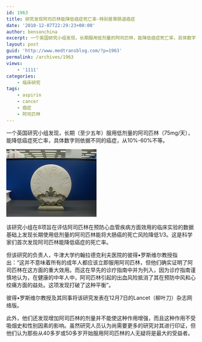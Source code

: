 ```yaml
---
id: 1963
title: 研究发现阿司匹林能降低癌症死亡率-特别是胃肠道癌症
date: '2010-12-07T22:29:23+00:00'
author: bensonchina
excerpt: 一个英国研究小组发现，长期服用低剂量的阿司匹林，能降低癌症死亡率，具体数字则依据不同的癌症，从10%-60%不等，以胃肠道的癌症最为显著。
layout: post
guid: 'http://www.medtransblog.com/?p=1963'
permalink: /archives/1963
views:
    - '1111'
categories:
    - 临床研究
tags:
    - aspirin
    - cancer
    - 癌症
    - 阿司匹林
---
```


一个英国研究小组发现，长期（至少五年）服用低剂量的阿司匹林（75mg/天），能降低癌症死亡率，具体数字则依据不同的癌症，从10%-60%不等。

![](/assets/uploads/2010/12/3808816876_2521b2504c_m.jpg)

该研究小组在8项旨在评估阿司匹林在预防心血管疾病方面效用的临床实验的数据基础上发现长期使用低剂量的阿司匹林能将大肠癌的死亡风险降低1/3。这是科学家们首次发现阿司匹林能降低癌症的死亡率。

但该研究的负责人，牛津大学约翰拉德克利夫医院的彼得•罗斯维尔教授指出：“这并不意味着所有的成年人都应该立即服用阿司匹林，但他们确实证明了阿司匹林在这方面的重大效用。而这在早先的诊疗指南中并为列入，因为诊疗指南谨慎地认为，在健康的中年人中，阿司匹林引起的出血风险抵消了其在预防中风和心绞痛方面的益处。这项发现打破了这种平衡”。

彼得•罗斯维尔教授及其同事将该研究发表在12月7日的Lancet（柳叶刀）杂志网络版。

此外，他们还发现增加阿司匹林的剂量并不能使这种作用增强，而且这种作用不受吸烟史和性别因素的影响。虽然研究人员认为尚需要更多的研究对其进行印证，但他们认为那些从40多岁或50多岁开始服用阿司匹林的人无疑将是最大的受益者。